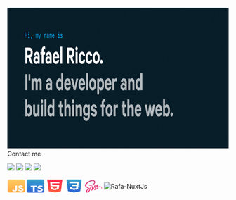 <img src="https://raw.githubusercontent.com/rafaeelricco/rafaeelricco/46415ae85a447aa479997e28593b9a114ea26f4b/.github/workflows/Github%20Cover.svg" height="320" width="800"><br>
<span>Contact me</span>
<div>
  <a href="https://www.instagram.com/rafaelricco.io/?hl=pt-br" target="_blank"><img src="https://img.shields.io/badge/Instagram-E4405F?style=for-the-badge&logo=instagram&logoColor=white" target="_blank"></a>
 	<a href="https://www.linkedin.com/in/rafael-ricco-512b19228/" target="_blank"><img src="https://img.shields.io/badge/LinkedIn-0077B5?style=for-the-badge&logo=linkedin&logoColor=white"></a>
 <a href="https://discord.gg/vdGvYmNJ" target="_blank"><img src="https://img.shields.io/badge/Discord-7289DA?style=for-the-badge&logo=discord&logoColor=white" target="_blank"></a> 
  <a href = "mailto:rafaelricco10@gmail.com"><img src="https://img.shields.io/badge/-Gmail-%23333?style=for-the-badge&logo=gmail&logoColor=white" target="_blank"></a>
</div>

<div style="display: inline_block"><br>
  <img align="center" alt="Rafa-Js" height="30" width="40" src="https://raw.githubusercontent.com/rafaeelricco/rafaeelricco/main/.github/workflows/javascript.svg">
  <img align="center" alt="Rafa-Ts" height="30" width="40" src="https://raw.githubusercontent.com/rafaeelricco/rafaeelricco/main/.github/workflows/Logo%20TS.svg">
  <img align="center" alt="Rafa-HTML" height="30" width="40" src="https://raw.githubusercontent.com/rafaeelricco/rafaeelricco/main/.github/workflows/html5.svg">
  <img align="center" alt="Rafa-CSS" height="30" width="40" src="https://raw.githubusercontent.com/rafaeelricco/rafaeelricco/main/.github/workflows/css3.svg">
  <img align="center" alt="Rafa-Sass" height="30" width="40" src="https://raw.githubusercontent.com/rafaeelricco/rafaeelricco/main/.github/workflows/Sass_Logo_Color.svg">
  <img align="center" alt="Rafa-NuxtJs" height="40" width="80" src="https://github.com/nuxt/nuxt.js/blob/dev/.github/logo.svg">
</div>
